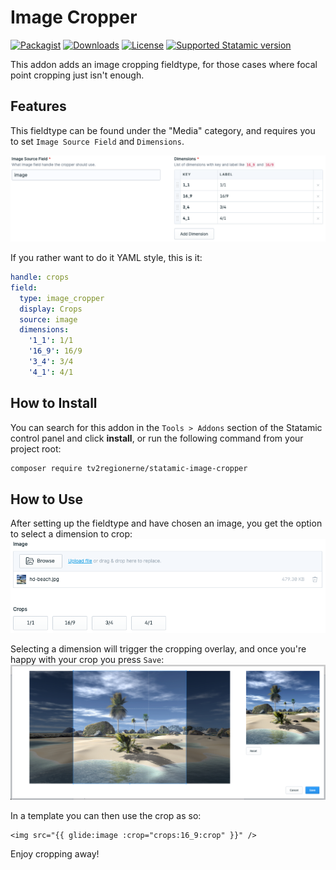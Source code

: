 # Image Cropper

<!-- statamic:hide -->
[![Packagist](https://img.shields.io/packagist/v/tv2regionerne/statamic-image-cropper.svg?style=flat-square)](https://packagist.org/packages/tv2regionerne/statamic-image-cropper)
[![Downloads](https://img.shields.io/packagist/dt/tv2regionerne/statamic-image-cropper.svg?style=flat-square)](https://packagist.org/packages/tv2regionerne/statamic-image-cropper)
[![License](https://img.shields.io/github/license/tv2regionerne/statamic-image-cropper.svg?style=flat-square)](LICENSE)
[![Supported Statamic version](https://img.shields.io/badge/Statamic-3.4%2B-FF269E)](https://github.com/statamic/cms/releases)
<!-- /statamic:hide -->

This addon adds an image cropping fieldtype, for those cases where focal point cropping just isn't enough.

## Features

This fieldtype can be found under the "Media" category, and requires you to set `Image Source Field` and `Dimensions`.

<img src="images/fieldtype-setup.png" />

If you rather want to do it YAML style, this is it:
```yaml
handle: crops
field:
  type: image_cropper
  display: Crops
  source: image
  dimensions:
    '1_1': 1/1
    '16_9': 16/9
    '3_4': 3/4
    '4_1': 4/1
```

## How to Install

You can search for this addon in the `Tools > Addons` section of the Statamic control panel and click **install**, or run the following command from your project root:

``` bash
composer require tv2regionerne/statamic-image-cropper
```

## How to Use

After setting up the fieldtype and have chosen an image, you get the option to select a dimension to crop:
<img src="images/fieldtype-buttons.png" />

Selecting a dimension will trigger the cropping overlay, and once you're happy with your crop you press `Save`:
<img src="images/fieldtype-cropping.png" />

In a template you can then use the crop as so:
```antlers
<img src="{{ glide:image :crop="crops:16_9:crop" }}" />
```

Enjoy cropping away!
